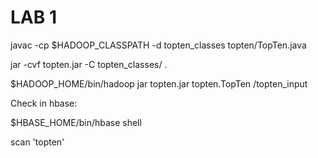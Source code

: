 # LAB 1

javac -cp $HADOOP_CLASSPATH -d topten_classes topten/TopTen.java

jar -cvf topten.jar -C topten_classes/ .

$HADOOP_HOME/bin/hadoop jar topten.jar topten.TopTen /topten_input

Check in hbase:

$HBASE_HOME/bin/hbase shell

scan 'topten'
